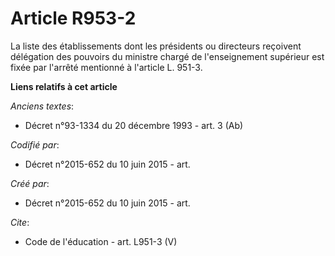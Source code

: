 # Article R953-2

La liste des établissements dont les présidents ou directeurs reçoivent délégation des pouvoirs du ministre chargé de
l'enseignement supérieur est fixée par l'arrêté mentionné à l'article L. 951-3.

**Liens relatifs à cet article**

_Anciens textes_:

  - Décret n°93-1334 du 20 décembre 1993 - art. 3 (Ab)

_Codifié par_:

  - Décret n°2015-652 du 10 juin 2015 - art.

_Créé par_:

  - Décret n°2015-652 du 10 juin 2015 - art.

_Cite_:

  - Code de l'éducation - art. L951-3 (V)
